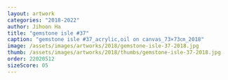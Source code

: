 ```yaml
---
layout: artwork
categories: "2018-2022"
author: Jihoon Ha
title: "gemstone isle #37"
caption: "gemstone isle #37_acrylic,oil on canvas_73×73㎝_2018"
image: /assets/images/artworks/2018/gemstone-isle-37-2018.jpg
thumb: /assets/images/artworks/2018/thumbs/gemstone-isle-37-2018.jpg
order: 22020512
sizeScore: 05
---
```

